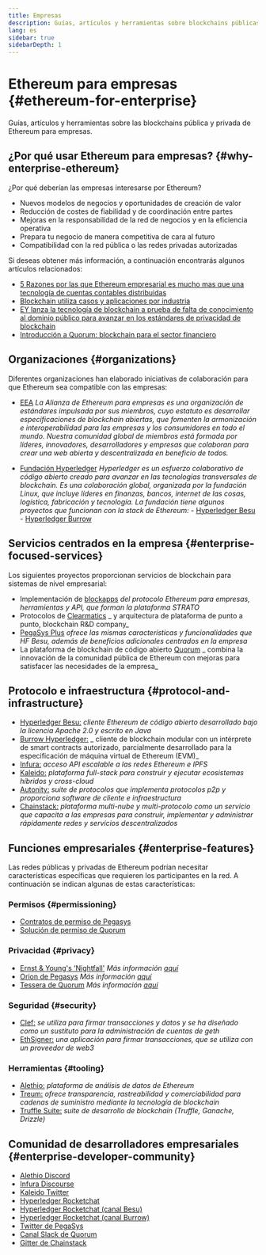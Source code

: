 ```yaml
---
title: Empresas
description: Guías, artículos y herramientas sobre blockchains públicas y privadas de Ethereum para empresas
lang: es
sidebar: true
sidebarDepth: 1
---
```


# Ethereum para empresas {#ethereum-for-enterprise}

<div class="featured">Guías, artículos y herramientas sobre las blockchains pública y privada de Ethereum para empresas.</div>

## ¿Por qué usar Ethereum para empresas? {#why-enterprise-ethereum}

¿Por qué deberían las empresas interesarse por Ethereum?

- Nuevos modelos de negocios y oportunidades de creación de valor
- Reducción de costes de fiabilidad y de coordinación entre partes
- Mejoras en la responsabilidad de la red de negocios y en la eficiencia operativa
- Prepara tu negocio de manera competitiva de cara al futuro
- Compatibilidad con la red pública o las redes privadas autorizadas

Si deseas obtener más información, a continuación encontrarás algunos artículos relacionados:

- [5 Razones por las que Ethereum empresarial es mucho mas que una tecnología de cuentas contables distribuidas](https://media.consensys.net/5-reasons-why-enterprise-ethereum-is-so-much-more-than-a-distributed-ledger-technology-c9a89db82cb5)
- [Blockchain utiliza casos y aplicaciones por industria](https://media.consensys.net/enterprise-ethereum-blockchain-use-cases-and-applications-by-industry-3914d1210049)
- [EY lanza la tecnología de blockchain a prueba de falta de conocimiento al dominio público para avanzar en los estándares de privacidad de blockchain](https://www.ey.com/en_gl/news/2019/04/ey-releases-zero-knowledge-proof-blockchain-transaction-technology-to-the-public-domain-to-advance-blockchain-privacy-standards)
- [Introducción a Quorum: blockchain para el sector financiero](https://medium.com/blockchain-at-berkeley/introduction-to-quorum-blockchain-for-the-financial-sector-58813f84e88c)

## Organizaciones {#organizations}

Diferentes organizaciones han elaborado iniciativas de colaboración para que Ethereum sea compatible con las empresas:

- [EEA](https://entethalliance.org/) _La Alianza de Ethereum para empresas es una organización de estándares impulsada por sus miembros, cuyo estatuto es desarrollar especificaciones de blockchain abiertas, que fomenten la armonización e interoperabilidad para las empresas y los consumidores en todo el mundo. Nuestra comunidad global de miembros está formada por líderes, innovadores, desarrolladores y empresas que colaboran para crear una web abierta y descentralizada en beneficio de todos._

- [Fundación Hyperledger](https://hyperledger.org) _Hyperledger es un esfuerzo colaborativo de código abierto creado para avanzar en las tecnologías transversales de blockchain. Es una colaboración global, organizada por la fundación Linux, que incluye líderes en finanzas, bancos, internet de las cosas, logística, fabricación y tecnología._ _La fundación tiene algunos proyectos que funcionan con la stack de Ethereum:_ - [Hyperledger Besu](https://www.hyperledger.org/blog/2019/08/29/announcing-hyperledger-besu) - [Hyperledger Burrow](https://www.hyperledger.org/projects/hyperledger-burrow)

## Servicios centrados en la empresa {#enterprise-focused-services}

Los siguientes proyectos proporcionan servicios de blockchain para sistemas de nivel empresarial:

- Implementación de [blockapps](https://blockapps.net/) _del protocolo Ethereum para empresas, herramientas y API, que forman la plataforma STRATO_
- Protocolos de [Clearmatics](https://www.clearmatics.com/about) _ y arquitectura de plataforma de punto a punto, blockchain R&D company_
- [PegaSys Plus](https://pegasys.tech/enterprise/) _ofrece las mismas características y funcionalidades que HF Besu, además de beneficios adicionales centrados en la empresa_
- La plataforma de blockchain de código abierto [Quorum](https://www.goquorum.com/) _ combina la innovación de la comunidad pública de Ethereum con mejoras para satisfacer las necesidades de la empresa_

## Protocolo e infraestructura {#protocol-and-infrastructure}

- [Hyperledger Besu:](https://www.hyperledger.org/projects/besu) _cliente Ethereum de código abierto desarrollado bajo la licencia Apache 2.0 y escrito en Java_
- [Burrow Hyperledger:](https://www.hyperledger.org/projects/hyperledger-burrow) _ cliente de blockchain modular con un intérprete de smart contracts autorizado, parcialmente desarrollado para la especificación de máquina virtual de Ethereum (EVM)_
- [Infura:](https://infura.io/) _acceso API escalable a las redes Ethereum e IPFS_
- [Kaleido:](https://kaleido.io/) _plataforma full-stack para construir y ejecutar ecosistemas híbridos y cross-cloud_
- [Autonity:](https://www.clearmatics.com/about/) _suite de protocolos que implementa protocolos p2p y proporciona software de cliente e infraestructura_
- [Chainstack:](https://chainstack.com/) _plataforma multi-nube y multi-protocolo como un servicio que capacita a las empresas para construir, implementar y administrar rápidamente redes y servicios descentralizados_

## Funciones empresariales {#enterprise-features}

Las redes públicas y privadas de Ethereum podrían necesitar características específicas que requieren los participantes en la red. A continuación se indican algunas de estas características:

### Permisos {#permissioning}

- [Contratos de permiso de Pegasys](https://github.com/PegaSysEng/permissioning-smart-contracts)
- [Solución de permiso de Quorum](https://github.com/jpmorganchase/quorum/wiki/Security)

### Privacidad {#privacy}

- [Ernst & Young's ‘Nightfall'](https://github.com/EYBlockchain/nightfall) _Más información [aquí](https://bravenewcoin.com/insights/ernst-and-young-rolls-out-'nightfall-to-enable-private-transactions-on)_
- [Orion de Pegasys](https://docs.pantheon.pegasys.tech/en/stable/Concepts/Privacy/Privacy-Overview/) _Más información [aquí](https://pegasys.tech/privacy-in-pantheon-how-it-works-and-why-your-enterprise-should-care/)_
- [Tessera de Quorum](https://docs.goquorum.com/en/latest/Privacy/Tessera/Tessera/) _Más información [aquí](https://github.com/jpmorganchase/tessera/wiki/How-Tessera-works)_

### Seguridad {#security}

- [Clef:](https://geth.ethereum.org/clef/Overview) _se utiliza para firmar transacciones y datos y se ha diseñado como un sustituto para la administración de cuentas de geth_
- [EthSigner:](https://gitter.im/PegaSysEng/EthSigner) _una aplicación para firmar transacciones, que se utiliza con un proveedor de web3_

### Herramientas {#tooling}

- [Alethio:](https://github.com/ethereum/aleth/) _plataforma de análisis de datos de Ethereum_
- [Treum:](https://treum.io/) _ofrece transparencia, rastreabilidad y comerciabilidad para cadenas de suministro mediante la tecnología de blockchain_
- [Truffle Suite:](https://trufflesuite.com) _suite de desarrollo de blockchain (Truffle, Ganache, Drizzle)_

## Comunidad de desarrolladores empresariales {#enterprise-developer-community}

- [Alethio Discord](https://discord.gg/d2t8NuU)
- [Infura Discourse](https://community.infura.io/)
- [Kaleido Twitter](https://twitter.com/Kaleido_io)
- [Hyperledger Rocketchat](https://chat.hyperledger.org/)
- [Hyperledger Rocketchat (canal Besu)](https://chat.hyperledger.org/channel/besu)
- [Hyperledger Rocketchat (canal Burrow)](https://chat.hyperledger.org/channel/burrow)
- [Twitter de PegaSys](https://twitter.com/Kaleido_io)
- [Canal Slack de Quorum](http://bit.ly/quorum-slack)
- [Gitter de Chainstack](https://gitter.im/chainstack/Lobby)
